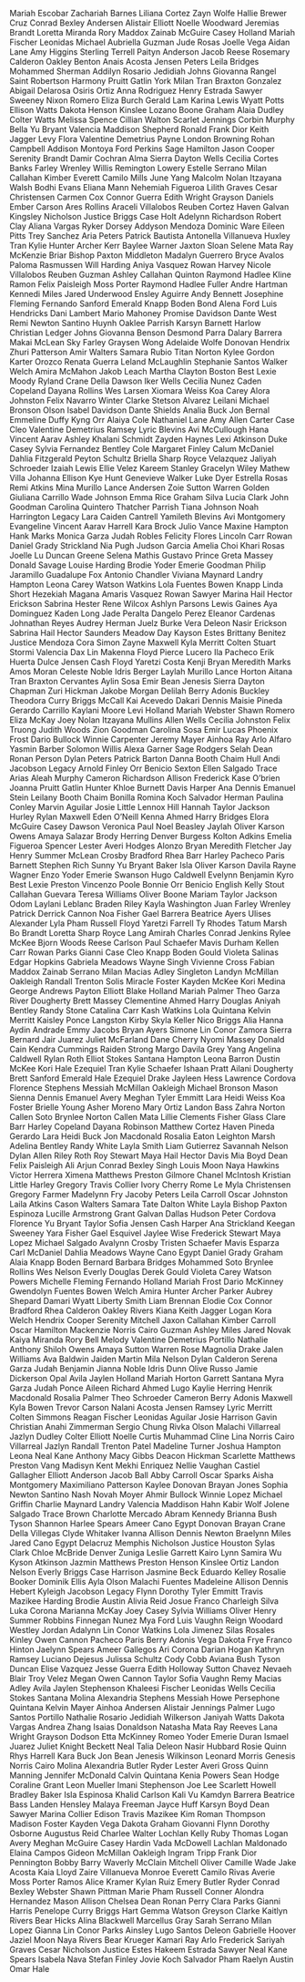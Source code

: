 Mariah Escobar
Zachariah Barnes
Liliana Cortez
Zayn Wolfe
Hallie Brewer
Cruz Conrad
Bexley Andersen
Alistair Elliott
Noelle Woodward
Jeremias Brandt
Loretta Miranda
Rory Maddox
Zainab McGuire
Casey Holland
Mariah Fischer
Leonidas Michael
Aubriella Guzman
Jude Rosas
Joelle Vega
Aidan Lane
Amy Higgins
Sterling Terrell
Paityn Anderson
Jacob Reese
Rosemary Calderon
Oakley Benton
Anais Acosta
Jensen Peters
Leila Bridges
Mohammed Sherman
Addilyn Rosario
Jedidiah Johns
Giovanna Rangel
Saint Robertson
Harmony Pruitt
Gatlin York
Milan Tran
Braxton Gonzalez
Abigail Delarosa
Osiris Ortiz
Anna Rodriguez
Henry Estrada
Sawyer Sweeney
Nixon Romero
Eliza Burch
Gerald Lam
Karina Lewis
Wyatt Potts
Ellison Watts
Dakota Henson
Kinslee Lozano
Boone Graham
Alaia Dudley
Colter Watts
Melissa Spence
Cillian Walton
Scarlet Jennings
Corbin Murphy
Bella Yu
Bryant Valencia
Maddison Shepherd
Ronald Frank
Dior Keith
Jagger Levy
Flora Valentine
Demetrius Payne
London Browning
Rohan Campbell
Addison Montoya
Ford Perkins
Sage Hamilton
Jason Cooper
Serenity Brandt
Damir Cochran
Alma Sierra
Dayton Wells
Cecilia Cortes
Banks Farley
Wrenley Willis
Remington Lowery
Estelle Serrano
Milan Callahan
Kimber Everett
Camilo Mills
June Yang
Malcolm Nolan
Itzayana Walsh
Bodhi Evans
Eliana Mann
Nehemiah Figueroa
Lilith Graves
Cesar Christensen
Carmen Cox
Connor Guerra
Edith Wright
Grayson Daniels
Ember Carson
Ares Rollins
Araceli Villalobos
Reuben Cortez
Haven Galvan
Kingsley Nicholson
Justice Briggs
Case Holt
Adelynn Richardson
Robert Clay
Aliana Vargas
Ryker Dorsey
Addyson Mendoza
Dominic Ware
Eileen Pitts
Trey Sanchez
Aria Peters
Patrick Bautista
Antonella Villanueva
Huxley Tran
Kylie Hunter
Archer Kerr
Baylee Warner
Jaxton Sloan
Selene Mata
Ray McKenzie
Briar Bishop
Paxton Middleton
Madalyn Guerrero
Bryce Avalos
Paloma Rasmussen
Will Harding
Aniya Vasquez
Rowan Harvey
Nicole Villalobos
Reuben Guzman
Ashley Callahan
Quinton Raymond
Hadlee Kline
Ramon Felix
Paisleigh Moss
Porter Raymond
Hadlee Fuller
Andre Hartman
Kennedi Miles
Jared Underwood
Ensley Aguirre
Andy Bennett
Josephine Fleming
Fernando Sanford
Emerald Knapp
Boden Bond
Alena Ford
Luis Hendricks
Dani Lambert
Mario Mahoney
Promise Davidson
Dante West
Remi Newton
Santino Huynh
Oaklee Parrish
Karsyn Barnett
Harlow Christian
Ledger Johns
Giovanna Benson
Desmond Parra
Dalary Barrera
Makai McLean
Sky Farley
Graysen Wong
Adelaide Wolfe
Donovan Hendrix
Zhuri Patterson
Amir Walters
Samara Rubio
Titan Norton
Kylee Gordon
Karter Orozco
Renata Guerra
Leland McLaughlin
Stephanie Santos
Walker Welch
Amira McMahon
Jakob Leach
Martha Clayton
Boston Best
Lexie Moody
Ryland Crane
Della Dawson
Iker Wells
Cecilia Nunez
Caden Copeland
Dayana Rollins
Wes Larsen
Xiomara Weiss
Koa Carey
Alora Johnston
Felix Navarro
Winter Clarke
Stetson Alvarez
Leilani Michael
Bronson Olson
Isabel Davidson
Dante Shields
Analia Buck
Jon Bernal
Emmeline Duffy
Kyng Orr
Alaiya Cole
Nathaniel Lane
Amy Allen
Carter Case
Cleo Valentine
Demetrius Ramsey
Lyric Blevins
Avi McCullough
Hana Vincent
Aarav Ashley
Khalani Schmidt
Zayden Haynes
Lexi Atkinson
Duke Casey
Sylvia Fernandez
Bentley Cole
Margaret Finley
Calum McDaniel
Dahlia Fitzgerald
Peyton Schultz
Briella Sharp
Royce Velazquez
Jaliyah Schroeder
Izaiah Lewis
Ellie Velez
Kareem Stanley
Gracelyn Wiley
Mathew Villa
Johanna Ellison
Kye Hunt
Genevieve Walker
Luke Dyer
Estrella Rosas
Remi Atkins
Mina Murillo
Lance Andersen
Zoie Sutton
Warren Golden
Giuliana Carrillo
Wade Johnson
Emma Rice
Graham Silva
Lucia Clark
John Goodman
Carolina Quintero
Thatcher Parrish
Tiana Johnson
Noah Harrington
Legacy Lara
Caiden Cantrell
Yamileth Blevins
Avi Montgomery
Evangeline Vincent
Aarav Harrell
Kara Brock
Julio Vance
Maxine Hampton
Hank Marks
Monica Garza
Judah Robles
Felicity Flores
Lincoln Carr
Rowan Daniel
Grady Strickland
Nia Pugh
Judson Garcia
Amelia Choi
Khari Rosas
Joelle Lu
Duncan Greene
Selena Mathis
Gustavo Prince
Greta Massey
Donald Savage
Louise Harding
Brodie Yoder
Emerie Goodman
Philip Jaramillo
Guadalupe Fox
Antonio Chandler
Viviana Maynard
Landry Hampton
Leona Carey
Watson Watkins
Lola Fuentes
Bowen Knapp
Linda Short
Hezekiah Magana
Amaris Vasquez
Rowan Sawyer
Marina Hail
Hector Erickson
Sabrina Hester
Rene Wilcox
Ashlyn Parsons
Lewis Gaines
Aya Dominguez
Kaden Long
Jade Peralta
Dangelo Perez
Eleanor Cardenas
Johnathan Reyes
Audrey Herman
Juelz Burke
Vera Deleon
Nasir Erickson
Sabrina Hail
Hector Saunders
Meadow Day
Kayson Estes
Brittany Benitez
Justice Mendoza
Cora Simon
Zayne Maxwell
Kyla Merritt
Colten Stuart
Stormi Valencia
Dax Lin
Makenna Floyd
Pierce Lucero
Ila Pacheco
Erik Huerta
Dulce Jensen
Cash Floyd
Yaretzi Costa
Kenji Bryan
Meredith Marks
Amos Moran
Celeste Noble
Idris Berger
Laylah Murillo
Lance Horton
Aitana Tran
Braxton Cervantes
Aylin Sosa
Emir Bean
Jenesis Sierra
Dayton Chapman
Zuri Hickman
Jakobe Morgan
Delilah Berry
Adonis Buckley
Theodora Curry
Briggs McCall
Kai Acevedo
Dakari Dennis
Maisie Pineda
Gerardo Carrillo
Kaylani Moore
Levi Holland
Mariah Webster
Shawn Romero
Eliza McKay
Joey Nolan
Itzayana Mullins
Allen Wells
Cecilia Johnston
Felix Truong
Judith Woods
Zion Goodman
Carolina Sosa
Emir Lucas
Phoenix Frost
Dario Bullock
Winnie Carpenter
Jeremy Mayer
Ainhoa Ray
Arlo Alfaro
Yasmin Barber
Solomon Willis
Alexa Garner
Sage Rodgers
Selah Dean
Ronan Person
Dylan Peters
Patrick Barton
Danna Booth
Chaim Hull
Andi Jacobson
Legacy Arnold
Finley Orr
Benicio Sexton
Ellen Salgado
Trace Arias
Aleah Murphy
Cameron Richardson
Allison Frederick
Kase O’brien
Joanna Pruitt
Gatlin Hunter
Khloe Burnett
Davis Harper
Ana Dennis
Emanuel Stein
Leilany Booth
Chaim Bonilla
Romina Koch
Salvador Herman
Paulina Conley
Marvin Aguilar
Josie Little
Lennox Hill
Hannah Taylor
Jackson Hurley
Rylan Maxwell
Eden O’Neill
Kenna Ahmed
Harry Bridges
Elora McGuire
Casey Dawson
Veronica Paul
Noel Beasley
Jaylah Oliver
Karson Owens
Amaya Salazar
Brody Herring
Denver Burgess
Kolton Adkins
Emelia Figueroa
Spencer Lester
Averi Hodges
Alonzo Bryan
Meredith Fletcher
Jay Henry
Summer McLean
Crosby Bradford
Rhea Barr
Harley Pacheco
Paris Barnett
Stephen Rich
Sunny Yu
Bryant Baker
Isla Oliver
Karson Davila
Rayne Wagner
Enzo Yoder
Emerie Swanson
Hugo Caldwell
Evelynn Benjamin
Kyro Best
Lexie Preston
Vincenzo Poole
Bonnie Orr
Benicio English
Kelly Stout
Callahan Guevara
Teresa Williams
Oliver Boone
Mariam Taylor
Jackson Odom
Laylani Leblanc
Braden Riley
Kayla Washington
Juan Farley
Wrenley Patrick
Derrick Cannon
Noa Fisher
Gael Barrera
Beatrice Ayers
Ulises Alexander
Lyla Pham
Russell Floyd
Yaretzi Farrell
Ty Rhodes
Tatum Marsh
Bo Brandt
Loretta Sharp
Royce Lang
Amirah Charles
Conrad Jenkins
Rylee McKee
Bjorn Woods
Reese Carlson
Paul Schaefer
Mavis Durham
Kellen Carr
Rowan Parks
Gianni Case
Cleo Knapp
Boden Gould
Violeta Salinas
Edgar Hopkins
Gabriela Meadows
Wayne Singh
Vivienne Cross
Fabian Maddox
Zainab Serrano
Milan Macias
Adley Singleton
Landyn McMillan
Oakleigh Randall
Trenton Solis
Miracle Foster
Kayden McKee
Kori Medina
George Andrews
Payton Elliott
Blake Holland
Mariah Palmer
Theo Garza
River Dougherty
Brett Massey
Clementine Ahmed
Harry Douglas
Aniyah Bentley
Randy Stone
Catalina Carr
Kash Watkins
Lola Quintana
Kelvin Merritt
Kaisley Ponce
Langston Kirby
Skyla Keller
Nico Briggs
Alia Hanna
Aydin Andrade
Emmy Jacobs
Bryan Ayers
Simone Lin
Conor Zamora
Sierra Bernard
Jair Juarez
Juliet McFarland
Dane Cherry
Nyomi Massey
Donald Cain
Kendra Cummings
Raiden Strong
Margo Davila
Grey Yang
Angelina Caldwell
Rylan Roth
Elliot Stokes
Santana Hampton
Leona Barron
Dustin McKee
Kori Hale
Ezequiel Tran
Kylie Schaefer
Ishaan Pratt
Ailani Dougherty
Brett Sanford
Emerald Hale
Ezequiel Drake
Jayleen Hess
Lawrence Cordova
Florence Stephens
Messiah McMillan
Oakleigh Michael
Bronson Mason
Sienna Dennis
Emanuel Avery
Meghan Tyler
Emmitt Lara
Heidi Weiss
Koa Foster
Brielle Young
Asher Moreno
Mary Ortiz
Landon Bass
Zahra Norton
Callen Soto
Brynlee Norton
Callen Mata
Lillie Clements
Fisher Glass
Clare Barr
Harley Copeland
Dayana Robinson
Matthew Cortez
Haven Pineda
Gerardo Lara
Heidi Buck
Jon Macdonald
Rosalia Eaton
Leighton Marsh
Adelina Bentley
Randy White
Layla Smith
Liam Gutierrez
Savannah Nelson
Dylan Allen
Riley Roth
Roy Stewart
Maya Hail
Hector Davis
Mia Boyd
Dean Felix
Paisleigh Ali
Arjun Conrad
Bexley Singh
Louis Moon
Naya Hawkins
Victor Herrera
Ximena Matthews
Preston Gilmore
Chanel McIntosh
Kristian Little
Harley Gregory
Travis Collier
Ivory Cherry
Rome Le
Myla Christensen
Gregory Farmer
Madelynn Fry
Jacoby Peters
Leila Carroll
Oscar Johnston
Laila Atkins
Cason Walters
Samara Tate
Dalton White
Layla Bishop
Paxton Espinoza
Lucille Armstrong
Grant Galvan
Dallas Hudson
Peter Cordova
Florence Yu
Bryant Taylor
Sofia Jensen
Cash Harper
Ana Strickland
Keegan Sweeney
Yara Fisher
Gael Esquivel
Jaylee Wise
Frederick Stewart
Maya Lopez
Michael Salgado
Avalynn Crosby
Tristen Schaefer
Mavis Esparza
Carl McDaniel
Dahlia Meadows
Wayne Cano
Egypt Daniel
Grady Graham
Alaia Knapp
Boden Bernard
Barbara Bridges
Mohammed Soto
Brynlee Rollins
Wes Nelson
Everly Douglas
Derek Gould
Violeta Carey
Watson Powers
Michelle Fleming
Fernando Holland
Mariah Frost
Dario McKinney
Gwendolyn Fuentes
Bowen Welch
Amira Hunter
Archer Parker
Aubrey Shepard
Damari Wyatt
Liberty Smith
Liam Brennan
Elodie Cox
Connor Bradford
Rhea Calderon
Oakley Rivers
Kiana Keith
Jagger Logan
Kora Welch
Hendrix Cooper
Serenity Mitchell
Jaxon Callahan
Kimber Carroll
Oscar Hamilton
Mackenzie Norris
Cairo Guzman
Ashley Miles
Jared Novak
Kaiya Miranda
Rory Bell
Melody Valentine
Demetrius Portillo
Nathalie Anthony
Shiloh Owens
Amaya Sutton
Warren Rose
Magnolia Drake
Jalen Williams
Ava Baldwin
Jaiden Martin
Mila Nelson
Dylan Calderon
Serena Garza
Judah Benjamin
Jianna Noble
Idris Dunn
Olive Russo
Jamie Dickerson
Opal Avila
Jaylen Holland
Mariah Horton
Garrett Santana
Myra Garza
Judah Ponce
Aileen Richard
Ahmed Lugo
Kaylie Herring
Henrik Macdonald
Rosalia Palmer
Theo Schroeder
Cameron Berry
Adonis Maxwell
Kyla Bowen
Trevor Carson
Nalani Acosta
Jensen Ramsey
Lyric Merritt
Colten Simmons
Reagan Fischer
Leonidas Aguilar
Josie Harrison
Gavin Christian
Anahi Zimmerman
Sergio Chung
Rivka Olson
Malachi Villarreal
Jazlyn Dudley
Colter Elliott
Noelle Curtis
Muhammad Cline
Lina Norris
Cairo Villarreal
Jazlyn Randall
Trenton Patel
Madeline Turner
Joshua Hampton
Leona Neal
Kane Anthony
Macy Gibbs
Deacon Hickman
Scarlette Matthews
Preston Vang
Madisyn Kent
Mekhi Enriquez
Nellie Vaughan
Castiel Gallagher
Elliott Anderson
Jacob Ball
Abby Carroll
Oscar Sparks
Aisha Montgomery
Maximiliano Patterson
Kaylee Donovan
Brayan Jones
Sophia Newton
Santino Nash
Novah Moyer
Ahmir Bullock
Winnie Lopez
Michael Griffin
Charlie Maynard
Landry Valencia
Maddison Hahn
Kabir Wolf
Jolene Salgado
Trace Brown
Charlotte Mercado
Abram Kennedy
Brianna Bush
Tyson Shannon
Harlee Spears
Ameer Cano
Egypt Donovan
Brayan Crane
Della Villegas
Clyde Whitaker
Ivanna Allison
Dennis Newton
Braelynn Miles
Jared Cano
Egypt Delacruz
Memphis Nicholson
Justice Houston
Sylas Clark
Chloe McBride
Denver Zuniga
Leslie Garrett
Kairo Lynn
Samira Wu
Kyson Atkinson
Jazmin Matthews
Preston Henson
Kinslee Ortiz
Landon Nelson
Everly Briggs
Case Harrison
Jasmine Beck
Eduardo Kelley
Rosalie Booker
Dominik Ellis
Ayla Olson
Malachi Fuentes
Madeleine Allison
Dennis Hebert
Kyleigh Jacobson
Legacy Flynn
Dorothy Tyler
Emmitt Travis
Mazikee Harding
Brodie Austin
Alivia Reid
Josue Franco
Charleigh Silva
Luka Corona
Marianna McKay
Joey Casey
Sylvia Williams
Oliver Henry
Summer Robbins
Finnegan Nunez
Mya Ford
Luis Vaughn
Reign Woodard
Westley Jordan
Adalynn Lin
Conor Watkins
Lola Jimenez
Silas Rosales
Kinley Owen
Cannon Pacheco
Paris Berry
Adonis Vega
Dakota Frye
Franco Hinton
Jaelynn Spears
Ameer Gallegos
Ari Corona
Darian Hogan
Kathryn Ramsey
Luciano Dejesus
Julissa Schultz
Cody Cobb
Aviana Bush
Tyson Duncan
Elise Vazquez
Jesse Guerra
Edith Holloway
Sutton Chavez
Nevaeh Blair
Troy Velez
Megan Owen
Cannon Taylor
Sofia Vaughn
Remy Macias
Adley Avila
Jaylen Stephenson
Khaleesi Fischer
Leonidas Wells
Cecilia Stokes
Santana Molina
Alexandria Stephens
Messiah Howe
Persephone Quintana
Kelvin Mayer
Ainhoa Andersen
Alistair Jennings
Palmer Lugo
Santos Portillo
Nathalie Rosario
Jedidiah Wilkerson
Janiyah Watts
Dakota Vargas
Andrea Zhang
Isaias Donaldson
Natasha Mata
Ray Reeves
Lana Wright
Grayson Dodson
Etta McKinney
Romeo Yoder
Emerie Duran
Ismael Juarez
Juliet Knight
Beckett Neal
Talia Deleon
Nasir Hubbard
Rosie Quinn
Rhys Harrell
Kara Buck
Jon Bean
Jenesis Wilkinson
Leonard Morris
Genesis Norris
Cairo Molina
Alexandria Butler
Ryder Lester
Averi Gross
Quinn Manning
Jennifer McDonald
Calvin Quintana
Kenia Powers
Sean Hodge
Coraline Grant
Leon Mueller
Imani Stephenson
Joe Lee
Scarlett Howell
Bradley Baker
Isla Espinosa
Khalid Carlson
Kali Vu
Kamdyn Barrera
Beatrice Bass
Landen Hensley
Malaya Freeman
Jayce Huff
Karsyn Boyd
Dean Sawyer
Marina Collier
Edison Travis
Mazikee Kim
Roman Thompson
Madison Foster
Kayden Vega
Dakota Graham
Giovanni Flynn
Dorothy Osborne
Augustus Reid
Charlee Walter
Lochlan Kelly
Ruby Thomas
Logan Avery
Meghan McGuire
Casey Hardin
Vada McDowell
Lachlan Maldonado
Elaina Campos
Gideon McMillan
Oakleigh Ingram
Tripp Frank
Dior Pennington
Bobby Barry
Waverly McClain
Mitchell Oliver
Camille Wade
Jake Acosta
Kaia Lloyd
Zaire Villanueva
Monroe Everett
Camilo Rivas
Averie Moss
Porter Ramos
Alice Kramer
Kylan Ruiz
Emery Butler
Ryder Conrad
Bexley Webster
Shawn Pittman
Marie Pham
Russell Conner
Alondra Hernandez
Mason Allison
Chelsea Dean
Ronan Perry
Clara Parks
Gianni Harris
Penelope Curry
Briggs Hart
Gemma Watson
Greyson Clarke
Kaitlyn Rivers
Bear Hicks
Alina Blackwell
Marcellus Gray
Sarah Serrano
Milan Lopez
Gianna Lin
Conor Parks
Ainsley Lugo
Santos Deleon
Gabrielle Hoover
Jaziel Moon
Naya Rivers
Bear Krueger
Kamari Ray
Arlo Frederick
Sariyah Graves
Cesar Nicholson
Justice Estes
Hakeem Estrada
Sawyer Neal
Kane Spears
Isabela Nava
Stefan Finley
Jovie Koch
Salvador Pham
Raelyn Austin
Omar Hale